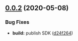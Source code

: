 ## [0.0.2](https://github.com/IBM/ibm-iae-java-sdk/compare/0.0.1...0.0.2) (2020-05-08)


### Bug Fixes

* **build:** publish SDK ([d24f264](https://github.com/IBM/ibm-iae-java-sdk/commit/d24f2642b7142c628312371d38149bd58294013c))
